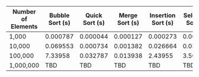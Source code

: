 | Number of Elements | Bubble Sort (s) | Quick Sort (s) | Merge Sort (s) | Insertion Sort (s) | Selection Sort (s) |
|---------------------|-----------------|----------------|----------------|---------------------|---------------------|
| 1,000              | 0.000787        | 0.000044       | 0.000127       | 0.000273            | 0.000463            |
| 10,000             | 0.069553        | 0.000734       | 0.001382       | 0.026664            | 0.036071            |
| 100,000            | 7.33958         | 0.032787       | 0.013938       | 2.43955             | 3.50808             |
| 1,000,000          | TBD             | TBD            | TBD            | TBD                 | TBD                 |